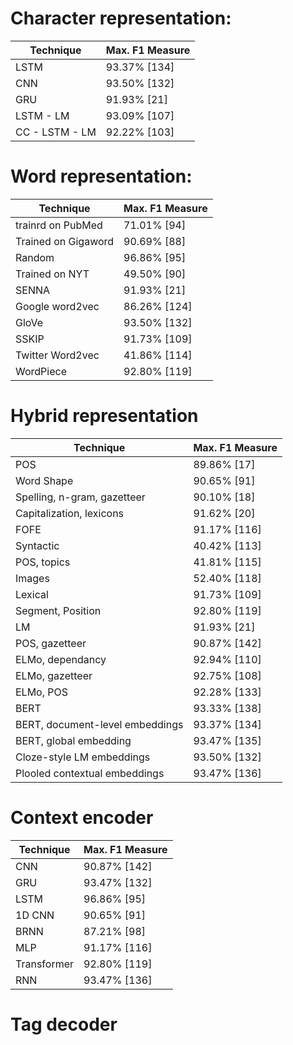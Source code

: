 # Character representation:

| Technique      | Max. F1 Measure |
| -------------- | --------------- |
| LSTM           | 93.37% [134]    |
| CNN            | 93.50% [132]    |
| GRU            | 91.93% [21]     |
| LSTM - LM      | 93.09% [107]    |
| CC - LSTM - LM | 92.22% [103]    |

# Word representation:

| Technique           | Max. F1 Measure |
| ------------------- | --------------- |
| trainrd on PubMed   | 71.01% [94]     |
| Trained on Gigaword | 90.69% [88]     | 
| Random              | 96.86% [95]     | 
| Trained on NYT      | 49.50% [90]     | 
| SENNA               | 91.93% [21]     | 
| Google word2vec     | 86.26% [124]    |
| GloVe               | 93.50% [132]    |
| SSKIP               | 91.73% [109]    |
| Twitter Word2vec    | 41.86% [114]    |
| WordPiece           | 92.80% [119]    |

# Hybrid representation

| Technique                       | Max. F1 Measure |
| ------------------------------- | --------------- |
| POS                             | 89.86% [17]     |
| Word Shape                      | 90.65% [91]     |
| Spelling, n-gram, gazetteer     | 90.10% [18]     |
| Capitalization, lexicons        | 91.62% [20]     |
| FOFE                            | 91.17% [116]    |
| Syntactic                       | 40.42% [113]    |
| POS, topics                     | 41.81% [115]    |
| Images                          | 52.40% [118]    |
| Lexical                         | 91.73% [109]    |
| Segment, Position               | 92.80% [119]    |
| LM                              | 91.93% [21]     |
| POS, gazetteer                  | 90.87% [142]    |
| ELMo, dependancy                | 92.94% [110]    |
| ELMo, gazetteer                 | 92.75% [108]    |
| ELMo, POS                       | 92.28% [133]    |
| BERT                            | 93.33% [138]    |
| BERT, document-level embeddings | 93.37% [134]    |
| BERT, global embedding          | 93.47% [135]    |
| Cloze-style LM embeddings       | 93.50% [132]    |
| Plooled contextual embeddings   | 93.47% [136]    |

# Context encoder

| Technique   | Max. F1 Measure |
| ----------- | --------------- |
| CNN         | 90.87% [142]    |
| GRU         | 93.47% [132]    |
| LSTM        | 96.86% [95]     |
| 1D CNN      | 90.65% [91]     |
| BRNN        | 87.21% [98]     |
| MLP         | 91.17% [116]    |
| Transformer | 92.80% [119]    |
| RNN         | 93.47% [136]    |

# Tag decoder
